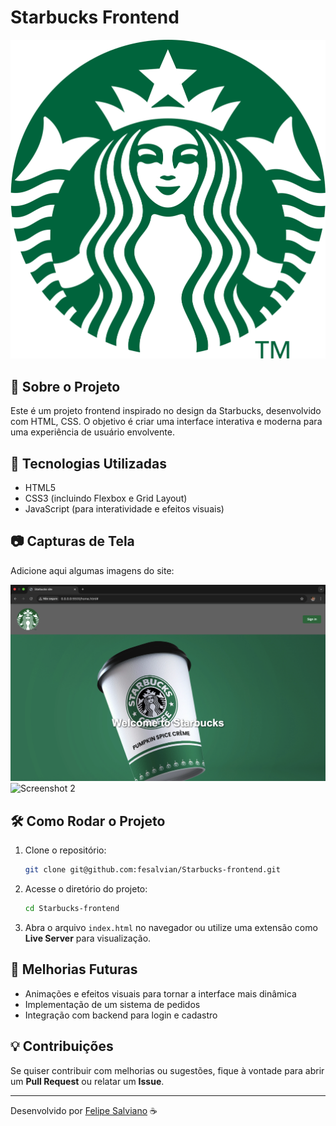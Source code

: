 # Starbucks Frontend

![Starbucks Logo](./img/Starbucks_Corporation_Logo_2011.svg.png)

## 📌 Sobre o Projeto
Este é um projeto frontend inspirado no design da Starbucks, desenvolvido com HTML, CSS. O objetivo é criar uma interface interativa e moderna para uma experiência de usuário envolvente.

## 🎨 Tecnologias Utilizadas
- HTML5
- CSS3 (incluindo Flexbox e Grid Layout)
- JavaScript (para interatividade e efeitos visuais)

## 📷 Capturas de Tela
Adicione aqui algumas imagens do site:

![Screenshot 1](https://github.com/fesalvian/Starbucks-frontend/blob/main/img/starbucks%20site%2001.png?raw=true)
![Screenshot 2](./screenshots/screenshot2.png)

## 🛠 Como Rodar o Projeto
1. Clone o repositório:
   ```bash
   git clone git@github.com:fesalvian/Starbucks-frontend.git
   ```
2. Acesse o diretório do projeto:
   ```bash
   cd Starbucks-frontend
   ```
3. Abra o arquivo `index.html` no navegador ou utilize uma extensão como **Live Server** para visualização.

## 📌 Melhorias Futuras
- Animações e efeitos visuais para tornar a interface mais dinâmica
- Implementação de um sistema de pedidos
- Integração com backend para login e cadastro

## 💡 Contribuições
Se quiser contribuir com melhorias ou sugestões, fique à vontade para abrir um **Pull Request** ou relatar um **Issue**.

---
Desenvolvido por [Felipe Salviano](https://github.com/fesalvian) ☕
